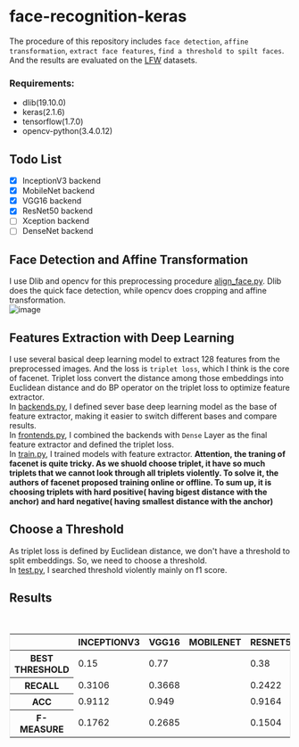 # face-recognition-keras
The procedure of this repository includes `face detection`, `affine transformation`, `extract face features`, `find a threshold to spilt faces`. And the results are evaluated on the [LFW](http://vis-www.cs.umass.edu/lfw/) datasets.</br>

### Requirements:</br>
* dlib(19.10.0)
* keras(2.1.6)
* tensorflow(1.7.0) 
* opencv-python(3.4.0.12)

## Todo List
- [x] InceptionV3 backend
- [x] MobileNet backend
- [x] VGG16 backend
- [x] ResNet50 backend
- [ ] Xception backend
- [ ] DenseNet backend

## Face Detection and Affine Transformation
I use Dlib and opencv for this preprocessing procedure <a href="https://github.com/mjDelta/face-recognition-keras/blob/master/align_face.py">align_face.py</a>. Dlib does the quick face detection, while opencv does cropping and affine transformation. </br>
![image](https://github.com/mjDelta/face-recognition-keras/blob/master/imgs/preprocessing.png)</br>
## Features Extraction with Deep Learning
I use several basical deep learning model to extract 128 features from the preprocessed images. And the loss is `triplet loss`, which I think is the core of facenet. Triplet loss convert the distance among those embeddings into Euclidean distance and do BP operator on the triplet loss to optimize feature extractor.</br>
In <a href="https://github.com/mjDelta/face-recognition-keras/blob/master/backends.py">backends.py</a>, I defined sever base deep learning model as the base of feature extractor, making it easier to switch different bases and compare results.</br>
In <a href="https://github.com/mjDelta/face-recognition-keras/blob/master/frontends.py">frontends.py</a>, I combined the backends with `Dense` Layer as the final feature extractor and defined the triplet loss.</br>
In <a href="https://github.com/mjDelta/face-recognition-keras/blob/master/train.py">train.py</a>, I trained models with feature extractor. **Attention, the traning of facenet is quite tricky. As we shuold choose triplet, it have so much triplets that we cannot look through all triplets violently. To solve it, the authors of facenet proposed training online or offline. To sum up, it is choosing triplets with hard positive( having bigest distance with the anchor) and hard negative( having smallest distance with the anchor)**</br>
## Choose a Threshold
As triplet loss is defined by Euclidean distance, we don't have a threshold to split embeddings. So, we need to choose a threshold.</br>
In <a href="https://github.com/mjDelta/face-recognition-keras/blob/master/test.py">test.py</a>, I searched threshold violently mainly on f1 score.</br>
## Results
<br>
		<table style='border:1px solid #e8e8e8;'>
		<thead>
			<tr>
				<th></th>
				<th>INCEPTIONV3</th>
				<th>VGG16</th>
        <th>MOBILENET</th>
        <th>RESNET50</th>
        <th>XCEPTION</th>
        <th>DENSENET</th>
			</tr>
		</thead>
		<tbody>
			<tr>
				<th>BEST THRESHOLD</th>
				<td>0.15</td>
				<td>0.77</td>
        <td></td>
				<td>0.38</td>
        <td></td>
				<td></td>
			</tr>
			<tr>
				<th>RECALL</th>
				<td>0.3106</td>
				<td>0.3668</td>
        <td></td>
				<td>0.2422</td>
        <td></td>
				<td></td>
			</tr>
			<tr>
				<th>ACC</th>
				<td>0.9112</td>
				<td>0.949</td>
        <td></td>
				<td>0.9164</td>
        <td></td>
				<td></td>
			</tr>
			<tr>
				<th>F-MEASURE</th>
				<td>0.1762</td>
				<td>0.2685</td>
        <td></td>
				<td>0.1504</td>
        <td></td>
				<td></td>
			</tr>
		</tbody>
		</table>
